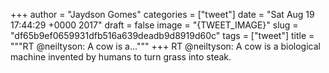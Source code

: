 
+++
author = "Jaydson Gomes"
categories = ["tweet"]
date = "Sat Aug 19 17:44:29 +0000 2017"
draft = false
image = "{TWEET_IMAGE}"
slug = "df65b9ef0659931dfb516a639deadb9d8919d60c"
tags = ["tweet"]
title = """RT @neiltyson: A cow is a..."""
+++
RT @neiltyson: A cow is a biological machine invented by humans to turn grass into steak.
